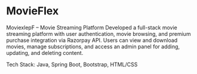 # MovieFlex
MoviexlepF – Movie Streaming Platform
Developed a full-stack movie streaming platform with user authentication, movie browsing, and premium purchase integration via Razorpay API. Users can view and download movies, manage subscriptions, and access an admin panel for adding, updating, and deleting content.

Tech Stack: Java, Spring Boot, Bootstrap, HTML/CSS
